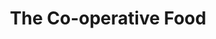 ---
title: "The Co-operative Food"
url: /derby/the-co-operative-food-trent-lane/
shop: supermarket
---
